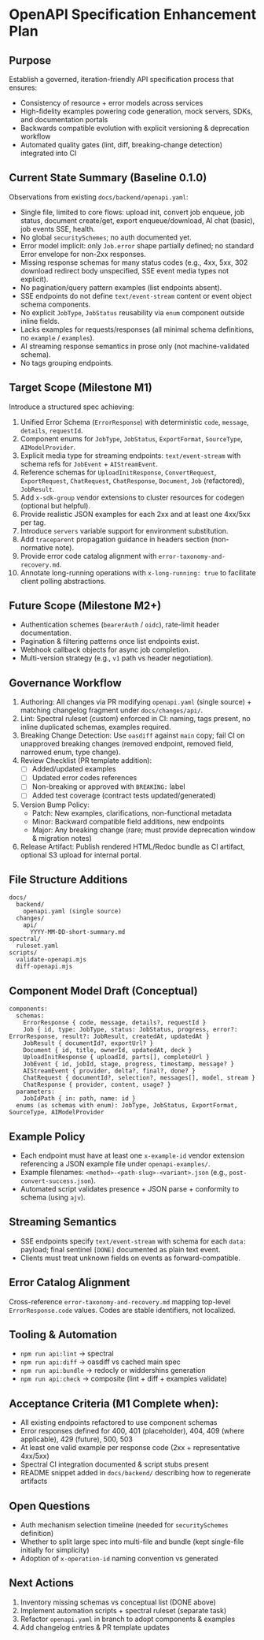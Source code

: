 # OpenAPI Specification Enhancement Plan

## Purpose
Establish a governed, iteration-friendly API specification process that ensures:
- Consistency of resource + error models across services
- High-fidelity examples powering code generation, mock servers, SDKs, and documentation portals
- Backwards compatible evolution with explicit versioning & deprecation workflow
- Automated quality gates (lint, diff, breaking-change detection) integrated into CI

## Current State Summary (Baseline 0.1.0)
Observations from existing `docs/backend/openapi.yaml`:
- Single file, limited to core flows: upload init, convert job enqueue, job status, document create/get, export enqueue/download, AI chat (basic), job events SSE, health.
- No global `securitySchemes`; no auth documented yet.
- Error model implicit: only `Job.error` shape partially defined; no standard Error envelope for non-2xx responses.
- Missing response schemas for many status codes (e.g., 4xx, 5xx, 302 download redirect body unspecified, SSE event media types not explicit).
- No pagination/query pattern examples (list endpoints absent).
- SSE endpoints do not define `text/event-stream` content or event object schema components.
- No explicit `JobType`, `JobStatus` reusability via `enum` component outside inline fields.
- Lacks examples for requests/responses (all minimal schema definitions, no `example` / `examples`).
- AI streaming response semantics in prose only (not machine-validated schema).
- No tags grouping endpoints.

## Target Scope (Milestone M1)
Introduce a structured spec achieving:
1. Unified Error Schema (`ErrorResponse`) with deterministic `code`, `message`, `details`, `requestId`.
2. Component enums for `JobType`, `JobStatus`, `ExportFormat`, `SourceType`, `AIModelProvider`.
3. Explicit media type for streaming endpoints: `text/event-stream` with schema refs for `JobEvent` + `AIStreamEvent`.
4. Reference schemas for `UploadInitResponse`, `ConvertRequest`, `ExportRequest`, `ChatRequest`, `ChatResponse`, `Document`, `Job` (refactored), `JobResult`.
5. Add `x-sdk-group` vendor extensions to cluster resources for codegen (optional but helpful).
6. Provide realistic JSON examples for each 2xx and at least one 4xx/5xx per tag.
7. Introduce `servers` variable support for environment substitution.
8. Add `traceparent` propagation guidance in headers section (non-normative note).
9. Provide error code catalog alignment with `error-taxonomy-and-recovery.md`.
10. Annotate long-running operations with `x-long-running: true` to facilitate client polling abstractions.

## Future Scope (Milestone M2+)
- Authentication schemes (`bearerAuth` / `oidc`), rate-limit header documentation.
- Pagination & filtering patterns once list endpoints exist.
- Webhook callback objects for async job completion.
- Multi-version strategy (e.g., `v1` path vs header negotiation).

## Governance Workflow
1. Authoring: All changes via PR modifying `openapi.yaml` (single source) + matching changelog fragment under `docs/changes/api/`.
2. Lint: Spectral ruleset (custom) enforced in CI: naming, tags present, no inline duplicated schemas, examples required.
3. Breaking Change Detection: Use `oasdiff` against `main` copy; fail CI on unapproved breaking changes (removed endpoint, removed field, narrowed enum, type change).
4. Review Checklist (PR template addition):
   - [ ] Added/updated examples
   - [ ] Updated error codes references
   - [ ] Non-breaking or approved with `BREAKING:` label
   - [ ] Added test coverage (contract tests updated/generated)
5. Version Bump Policy:
   - Patch: New examples, clarifications, non-functional metadata
   - Minor: Backward compatible field additions, new endpoints
   - Major: Any breaking change (rare; must provide deprecation window & migration notes)
6. Release Artifact: Publish rendered HTML/Redoc bundle as CI artifact, optional S3 upload for internal portal.

## File Structure Additions
```
docs/
  backend/
    openapi.yaml (single source)
  changes/
    api/
      YYYY-MM-DD-short-summary.md
spectral/
  ruleset.yaml
scripts/
  validate-openapi.mjs
  diff-openapi.mjs
```

## Component Model Draft (Conceptual)
```
components:
  schemas:
    ErrorResponse { code, message, details?, requestId }
    Job { id, type: JobType, status: JobStatus, progress, error?: ErrorResponse, result?: JobResult, createdAt, updatedAt }
    JobResult { documentId?, exportUrl? }
    Document { id, title, ownerId, updatedAt, deck }
    UploadInitResponse { uploadId, parts[], completeUrl }
    JobEvent { id, jobId, stage, progress, timestamp, message? }
    AIStreamEvent { provider, delta?, final?, done? }
    ChatRequest { documentId?, selection?, messages[], model, stream }
    ChatResponse { provider, content, usage? }
  parameters:
    JobIdPath { in: path, name: id }
  enums (as schemas with enum): JobType, JobStatus, ExportFormat, SourceType, AIModelProvider
```

## Example Policy
- Each endpoint must have at least one `x-example-id` vendor extension referencing a JSON example file under `openapi-examples/`.
- Example filenames: `<method>-<path-slug>-<variant>.json` (e.g., `post-convert-success.json`).
- Automated script validates presence + JSON parse + conformity to schema (using `ajv`).

## Streaming Semantics
- SSE endpoints specify `text/event-stream` with schema for each `data:` payload; final sentinel `[DONE]` documented as plain text event.
- Clients must treat unknown fields on events as forward-compatible.

## Error Catalog Alignment
Cross-reference `error-taxonomy-and-recovery.md` mapping top-level `ErrorResponse.code` values. Codes are stable identifiers, not localized.

## Tooling & Automation
- `npm run api:lint` -> spectral
- `npm run api:diff` -> oasdiff vs cached main spec
- `npm run api:bundle` -> redocly or widdershins generation
- `npm run api:check` -> composite (lint + diff + examples validate)

## Acceptance Criteria (M1 Complete when):
- All existing endpoints refactored to use component schemas
- Error responses defined for 400, 401 (placeholder), 404, 409 (where applicable), 429 (future), 500, 503
- At least one valid example per response code (2xx + representative 4xx/5xx)
- Spectral CI integration documented & script stubs present
- README snippet added in `docs/backend/` describing how to regenerate artifacts

## Open Questions
- Auth mechanism selection timeline (needed for `securitySchemes` definition)
- Whether to split large spec into multi-file and bundle (kept single-file initially for simplicity)
- Adoption of `x-operation-id` naming convention vs generated

## Next Actions
1. Inventory missing schemas vs conceptual list (DONE above)
2. Implement automation scripts + spectral ruleset (separate task)
3. Refactor `openapi.yaml` in branch to adopt components & examples
4. Add changelog entries & PR template updates
